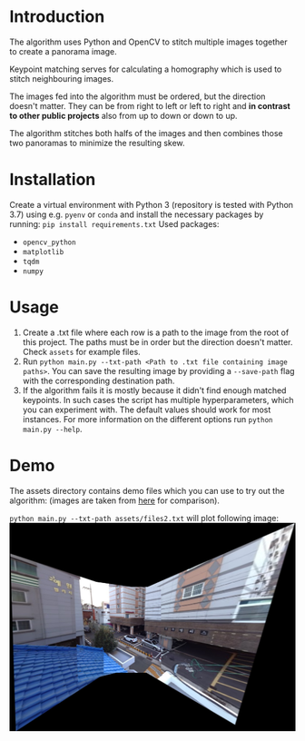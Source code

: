 # Introduction

The algorithm uses Python and OpenCV to stitch multiple images together to create a panorama image.

Keypoint matching serves for calculating a homography which is used to stitch neighbouring images.

The images fed into the algorithm must be ordered, but the direction doesn't matter. They can be from right to left or
left to right and **in contrast to other public projects** also from up to down or down to up.

The algorithm stitches both halfs of the images and then combines those two panoramas to minimize the resulting skew.

# Installation

Create a virtual environment with Python 3 (repository is tested with Python 3.7) using e.g. `pyenv` or `conda` and
install the necessary packages by running: `pip install requirements.txt`
Used packages:

- `opencv_python`
- `matplotlib`
- `tqdm`
- `numpy`

# Usage

1. Create a .txt file where each row is a path to the image from the root of this project. The paths must be in order
   but the direction doesn't matter. Check `assets` for example files.
2. Run `python main.py --txt-path <Path to .txt file containing image paths>`. You can save the resulting image by
   providing a `--save-path` flag with the corresponding destination path.
3. If the algorithm fails it is mostly because it didn't find enough matched keypoints. In such cases the script has
   multiple hyperparameters, which you can experiment with. The default values should work for most instances. For more
   information on the different options run `python main.py --help`.

# Demo

The assets directory contains demo files which you can use to try out the algorithm: (images are taken from [here](https://github.com/kushalvyas/Python-Multiple-Image-Stitching) for comparison).

`python main.py --txt-path assets/files2.txt` will plot following image:
![](assets/S_stitched.jpg)
